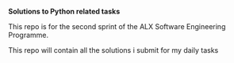 **Solutions to Python related tasks**

This repo is for the second sprint of the ALX Software Engineering Programme.

This repo will contain all the solutions i submit for my daily tasks
